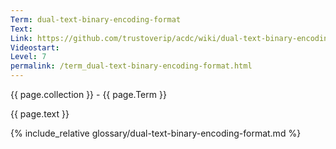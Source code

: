```yaml
---
Term: dual-text-binary-encoding-format
Text: 
Link: https://github.com/trustoverip/acdc/wiki/dual-text-binary-encoding-format.md
Videostart: 
Level: 7
permalink: /term_dual-text-binary-encoding-format.html
---
```


{{ page.collection }} - {{ page.Term }}

   {{ page.text }}

{% include_relative glossary/dual-text-binary-encoding-format.md %}

